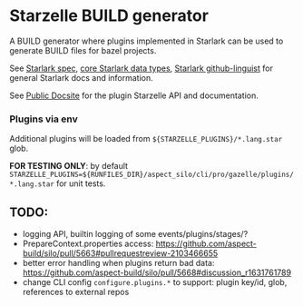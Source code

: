 # Starzelle BUILD generator

A BUILD generator where plugins implemented in Starlark can be used to generate BUILD files for bazel projects.

See [Starlark spec](https://github.com/bazelbuild/starlark/blob/master/spec.md), [core Starlark data types](https://bazel.build/rules/lib/core), [Starlark github-linguist](https://github.com/github-linguist/linguist/blob/v7.29.0/lib/linguist/languages.yml#L6831-L6852) for general Starlark docs and information.

See [Public Docsite](https://docs.aspect.build/cli/starlark/) for the plugin Starzelle API and documentation.

### Plugins via env

Additional plugins will be loaded from `${STARZELLE_PLUGINS}/*.lang.star` glob.

**FOR TESTING ONLY**: by default `STARZELLE_PLUGINS=${RUNFILES_DIR}/aspect_silo/cli/pro/gazelle/plugins/*.lang.star` for unit tests.

## TODO:

* logging API, builtin logging of some events/plugins/stages/?
* PrepareContext.properties access: https://github.com/aspect-build/silo/pull/5663#pullrequestreview-2103466655
* better error handling when plugins return bad data: https://github.com/aspect-build/silo/pull/5668#discussion_r1631761789
* change CLI config `configure.plugins.*` to support: plugin key/id, glob, references to external repos
